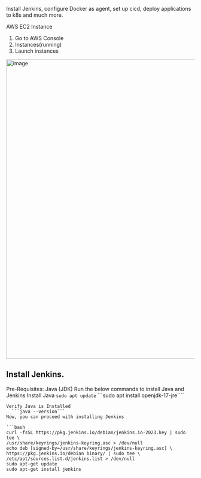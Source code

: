 Install Jenkins, configure Docker as agent, set up cicd, deploy applications to k8s and much more.

AWS EC2 Instance

  1. Go to AWS Console
  2. Instances(running)
  3. Launch instances

<img width="1000" height="800" alt="image" src="https://github.com/user-attachments/assets/e3e433b8-13ac-43a3-9bf4-69e79b6dceba" />

## Install Jenkins.
  Pre-Requisites:
    Java (JDK)
    Run the below commands to install Java and Jenkins
    Install Java
      ```sudo apt update```
      ```sudo apt install openjdk-17-jre````

    Verify Java is Installed
      ```java --version```
    Now, you can proceed with installing Jenkins

    ```bash 
    curl -fsSL https://pkg.jenkins.io/debian/jenkins.io-2023.key | sudo tee \
    /usr/share/keyrings/jenkins-keyring.asc > /dev/null
    echo deb [signed-by=/usr/share/keyrings/jenkins-keyring.asc] \
    https://pkg.jenkins.io/debian binary/ | sudo tee \
    /etc/apt/sources.list.d/jenkins.list > /dev/null
    sudo apt-get update
    sudo apt-get install jenkins
    




